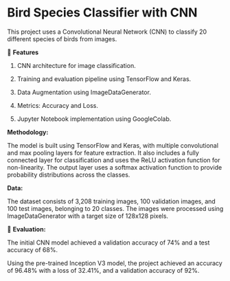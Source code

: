 # Bird Species Classifier with CNN
This project uses a Convolutional Neural Network (CNN) to classify 20 different species of birds from images.

📌 **Features**
1. CNN architecture for image classification.

2. Training and evaluation pipeline using TensorFlow and Keras.

3. Data Augmentation using ImageDataGenerator.

4. Metrics: Accuracy and Loss.

5. Jupyter Notebook implementation using GoogleColab.


**Methodology:**

The model is built using TensorFlow and Keras, with multiple convolutional and max pooling layers for feature extraction. It also includes a fully connected layer for classification and uses the ReLU activation function for non-linearity. The output layer uses a softmax activation function to provide probability distributions across the classes.

**Data:**

The dataset consists of 3,208 training images, 100 validation images, and 100 test images, belonging to 20 classes. The images were processed using ImageDataGenerator with a target size of 128x128 pixels.

🧪 **Evaluation:**

The initial CNN model achieved a validation accuracy of 74% and a test accuracy of 68%.

Using the pre-trained Inception V3 model, the project achieved an accuracy of 96.48% with a loss of 32.41%, and a validation accuracy of 92%.

